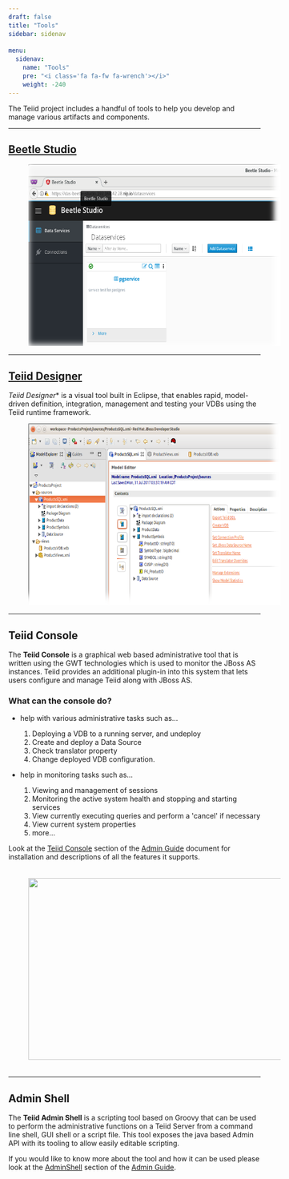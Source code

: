 ```yaml
---
draft: false
title: "Tools"
sidebar: sidenav

menu:
  sidenav:
    name: "Tools"
    pre: "<i class='fa fa-fw fa-wrench'></i>"
    weight: -240
---
```


The Teiid project includes a handful of tools to help you develop and manage various artifacts and components.

---

## [Beetle Studio](/tools/beetle_studio_tool)

<div>
<img width="600" height="363" src="../images/beetle-studio-home.png" frameborder="2" hspace="40" ></img>
</div>

---

## [Teiid Designer](/tools/teiid_designer_tool)

*Teiid Designer** is a visual tool built in Eclipse, that enables rapid, model-driven definition, integration, management
and testing your VDBs using the Teiid runtime framework.

<div>
<img width="600" height="363" src="../images/teiid-designer-home.png" frameborder="2" hspace="40" ></img>
</div>

---

## **Teiid Console**

The **Teiid Console** is a graphical web based administrative tool that is written using the GWT technologies which is used
to monitor the JBoss AS instances. Teiid provides an additional plugin-in into this system that lets users configure and
manage Teiid along with JBoss AS.

### What can the console do?

- help with various administrative tasks such as...

  1.  Deploying a VDB to a running server, and undeploy
  2.  Create and deploy a Data Source
  3.  Check translator property
  4.  Change deployed VDB configuration.

- help in monitoring tasks such as...

  1.  Viewing and management of sessions
  2.  Monitoring the active system health and stopping and starting services
  3.  View currently executing queries and perform a 'cancel' if necessary
  4.  View current system properties
  5.  more...

Look at the [Teiid Console](https://teiid.gitbooks.io/documents/content/admin/Teiid_Console.html) section of 
the [Admin Guide](https://teiid.gitbooks.io/documents/content/v/10.1.x/admin/Administrators_Guide.html) document for 
installation and descriptions of all the features it supports.

<div>
<img width="600" height="363" src="http://static.jboss.org/teiid/images/webconsole1.png" frameborder="2" hspace="40" vspace="20" ></img>
</div>

---
## **Admin Shell**

The **Teiid Admin Shell** is a scripting tool based on Groovy that can be used to perform the administrative
functions on a Teiid Server from a command line shell, GUI shell or a script file. This tool exposes the java based Admin API
with its tooling to allow easily editable scripting. 

If you would like to know more about the tool and how it can be used please look at the
 [AdminShell](https://teiid.gitbooks.io/documents/content/v/10.1.x/admin/AdminShell.html) section of the
  [Admin Guide](https://teiid.gitbooks.io/documents/content/v/10.1.x/admin/Administrators_Guide.html).